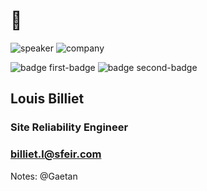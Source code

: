 <!-- .slide: class="speaker-slide" -->

# 👋

![speaker](./assets/images/lbi.jpg)
![company](./assets/images/logo-sfeir-blanc.png)

![badge first-badge](./assets/images/gcp_archi_badge.png)
![badge second-badge](./assets/images/kubernetes-security-specialist-badge.png)


<h2>Louis <span>Billiet</span></h2>

### Site Reliability Engineer
<!-- .element: class="icon-rule icon-first" -->

### billiet.l@sfeir.com
<!-- .element: class="icon-mail icon-second" -->

Notes: @Gaetan

